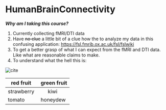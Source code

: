 # HumanBrainConnectivity
**_Why am I taking this course?_**

1. Currently collecting fMRI/DTI data
2. Have ~~no clue~~ a little bit of a clue how the to analyze my data in this confusing application: https://fsl.fmrib.ox.ac.uk/fsl/fslwiki
3. To get a better grasp of what I can expect from the fMRI and DTI data. Like what are reasonable claims to make.
4. To understand what the hell this is: 

![cite](http://i.imgur.com/Gz2qig8.png "Drysdale, A. T., Grosenick, L., Downar, J., Dunlop, K., Mansouri, F., Meng, Y., ... & Schatzberg, A. F. (2016). Resting-state connectivity biomarkers define neurophysiological subtypes of depression. **Nature Medicine**.")

| red fruit   | green fruit |
|-------------|:----------: |
| strawberry  |  kiwi       |
| tomato      |  honeydew   |
